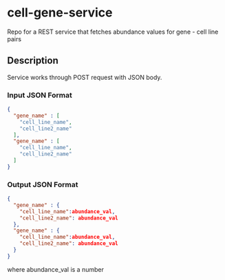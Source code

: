 # cell-gene-service
Repo for a REST service that fetches abundance values for gene - cell line pairs


## Description
Service works through POST request with JSON body.

### Input JSON Format
```json
{
  "gene_name" : [
    "cell_line_name",
    "cell_line2_name"
  ],
  "gene_name" : [
    "cell_line_name",
    "cell_line2_name"
  ]
}
```

### Output JSON Format
```json
{
  "gene_name" : {
    "cell_line_name":abundance_val,
    "cell_line2_name": abundance_val
  },
  "gene_name" : {
    "cell_line_name":abundance_val,
    "cell_line2_name": abundance_val
  }
}
```
where abundance_val is a number
